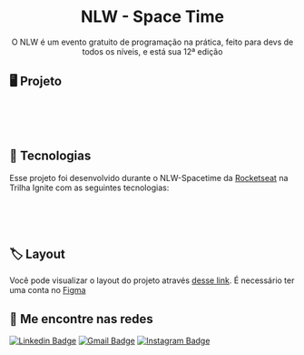 <h1 align="center"> NLW - Space Time </h1>

<p align="center">
  O NLW é um evento gratuito de programação na prática, feito para devs de todos os níveis, e está sua 12ª edição 
</p>

## 🖥️ Projeto

<br/>
<br/>
<br/>

## 🚀 Tecnologias

Esse projeto foi desenvolvido durante o NLW-Spacetime da [Rocketseat](https://www.rocketseat.com.br/) na Trilha Ignite com as seguintes tecnologias:

<br/>
<br/>
<br/>

## 🏷️ Layout

Você pode visualizar o layout do projeto através
[desse link](https://www.figma.com/file/V9ZstoFrdxK6mV5ymJBoY7/C%C3%A1psula-do-tempo-%E2%80%A2-Trilha-Explorer?type=design&node-id=0%3A1&t=WoFcBoZi9Vo8d1HP-1).
É necessário ter uma conta no [Figma](https://www.figma.com)

## 💬 Me encontre nas redes

[![Linkedin Badge](https://img.shields.io/badge/-Linkedin-blue?style=flat-square&logo=Linkedin&logoColor=white&link=https://www.linkedin.com/in/jonasborges93/)](https://www.linkedin.com/in/jonasborges93/)
[![Gmail Badge](https://img.shields.io/badge/-jonas.bgs93@gmail.com-c14438?style=flat-square&logo=Gmail&logoColor=white&link=mailto:jonas.bgs93@gmail.com)](mailto:jonas.bgs93@gmail.com)
[![Instagram Badge](https://img.shields.io/badge/-Instagram-purple?style=flat-square&logo=Instagram&logoColor=white&link=https://www.instagram.com/jonas.borges93/)](https://www.instagram.com/jonas.borges93/)